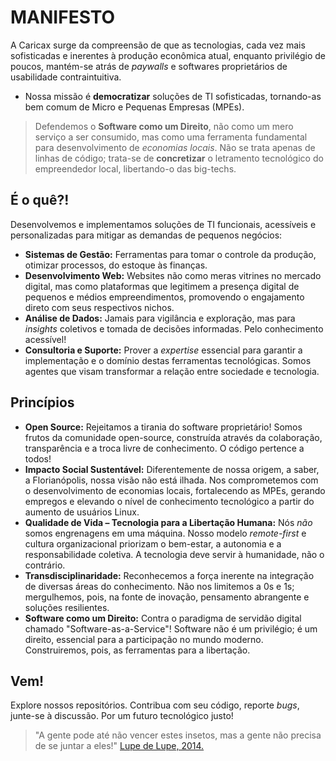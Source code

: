 # MANIFESTO

A Caricax surge da compreensão de que as tecnologias, cada vez mais sofisticadas e inerentes à produção econômica atual, enquanto privilégio de poucos, mantém-se atrás de *paywalls* e softwares proprietários de usabilidade contraintuitiva.

* Nossa missão é **democratizar** soluções de TI sofisticadas, tornando-as bem comum de Micro e Pequenas Empresas (MPEs). 

> Defendemos o **Software como um Direito**, não como um mero serviço a ser consumido, mas como uma ferramenta fundamental para desenvolvimento de *economias locais*. Não se trata apenas de linhas de código; trata-se de **concretizar** o letramento tecnológico do empreendedor local, libertando-o das big-techs. 

## É o quê?!

Desenvolvemos e implementamos soluções de TI funcionais, acessíveis e personalizadas para mitigar as demandas de pequenos negócios:

*   **Sistemas de Gestão:** Ferramentas para tomar o controle da produção, otimizar processos, do estoque às finanças.
*   **Desenvolvimento Web:** Websites não como meras vitrines no mercado digital, mas como plataformas que legitimem a presença digital de pequenos e médios empreendimentos, promovendo o engajamento direto com seus respectivos nichos.
*   **Análise de Dados:** Jamais para vigilância e exploração, mas para *insights* coletivos e tomada de decisões informadas. Pelo conhecimento acessível!
*   **Consultoria e Suporte:** Prover a *expertise* essencial para garantir a implementação e o domínio destas ferramentas tecnológicas. Somos agentes que visam transformar a relação entre sociedade e tecnologia.
  
## Princípios

*   **Open Source:** Rejeitamos a tirania do software proprietário! Somos frutos da comunidade open-source, construída através da colaboração, transparência e a troca livre de conhecimento. O código pertence a todos!
*   **Impacto Social Sustentável:** Diferentemente de nossa origem, a saber, a Florianópolis, nossa visão não está ilhada. Nos comprometemos com o desenvolvimento de economias locais, fortalecendo as MPEs, gerando empregos e elevando o nível de conhecimento tecnológico a partir do aumento de usuários Linux.
*   **Qualidade de Vida – Tecnologia para a Libertação Humana:** Nós *não* somos engrenagens em uma máquina. Nosso modelo *remote-first* e cultura organizacional priorizam o bem-estar, a autonomia e a responsabilidade coletiva. A tecnologia deve servir à humanidade, não o contrário.
* **Transdisciplinaridade:** Reconhecemos a força inerente na integração de diversas áreas do conhecimento. Não nos limitemos a 0s e 1s; mergulhemos, pois, na fonte de inovação, pensamento abrangente e soluções resilientes.
*   **Software como um Direito:** Contra o paradigma de servidão digital chamado "Software-as-a-Service"! Software não é um privilégio; é um direito, essencial para a participação no mundo moderno. Construiremos, pois, as ferramentas para a libertação.

## Vem!

Explore nossos repositórios. Contribua com seu código, reporte *bugs*, junte-se à discussão. Por um futuro tecnológico justo!

> "A gente pode até não vencer estes insetos, mas a gente não precisa de se juntar a eles!" [Lupe de Lupe, 2014.](https://lupedelupe.bandcamp.com/track/eu-j-venci-2)

